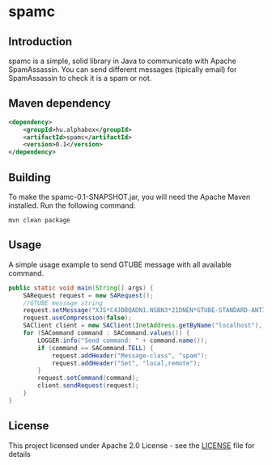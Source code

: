 # spamc
## Introduction
spamc is a simple, solid library in Java to communicate with Apache SpamAssassin.
You can send different messages (tipically email) for SpamAssassin to check it is a spam or not.

## Maven dependency
```xml
<dependency>
    <groupId>hu.alphabox</groupId>
    <artifactId>spamc</artifactId>
    <version>0.1</version>
</dependency>
```

## Building
To make the spamc-0.1-SNAPSHOT.jar, you will need the Apache Maven installed.
Run the following command:
```
mvn clean package
```

## Usage
A simple usage example to send GTUBE message with all available command.
```java
public static void main(String[] args) {
    SARequest request = new SARequest();
    //GTUBE message string
    request.setMessage("XJS*C4JDBQADN1.NSBN3*2IDNEN*GTUBE-STANDARD-ANTI-UBE-TEST-EMAIL*C.34X");
    request.useCompression(false);
    SAClient client = new SAClient(InetAddress.getByName("localhost"), 783);
    for (SACommand command : SACommand.values()) {
        LOGGER.info("Send command: " + command.name());
        if (command == SACommand.TELL) {
            request.addHeader("Message-class", "spam");
            request.addHeader("Set", "local,remote");
        }
        request.setCommand(command);
        client.sendRequest(request);
    }
}
```

## License
This project licensed under Apache 2.0 License - see the [LICENSE](LICENSE) file for details
